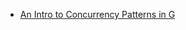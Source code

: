 * [An Intro to Concurrency Patterns in G](http://blog.codeship.com/an-intro-to-concurrency-patterns-in-go/)
